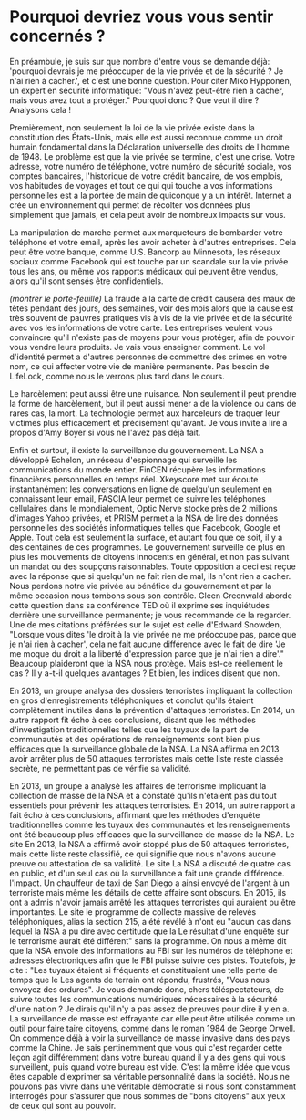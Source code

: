 # Pourquoi devriez vous vous sentir concernés ?

En préambule, je suis sur que nombre d'entre vous se demande déjà: 'pourquoi devrais je me préoccuper de la vie privée et de la sécurité ? Je n'ai rien à cacher.', et c'est une bonne question. Pour citer Miko Hypponen, un expert en sécurité informatique: "Vous n'avez peut-être rien a cacher, mais vous avez tout a protéger." Pourquoi donc ? Que veut il dire ? Analysons cela !

Premièrement, non seulement la loi de la vie privée existe dans la constitution des États-Unis, mais elle est aussi reconnue comme un droit humain fondamental dans la Déclaration universelle des droits de l'homme de 1948. Le problème est que la vie privée se termine, c'est une crise. Votre adresse, votre  numéro de téléphone, votre numéro de sécurité sociale, vos comptes bancaires, l'historique de votre crédit bancaire, de vos emplois, vos habitudes de voyages et tout ce qui qui touche a vos informations personnelles est a la portée de main de quiconque y a un intérêt. Internet a crée un environnement qui permet de récolter vos données plus simplement que jamais, et cela peut avoir de nombreux impacts sur vous.

La manipulation de marche permet aux marqueteurs de bombarder votre téléphone et votre email, après les avoir acheter à d'autres entreprises. Cela peut être votre banque, comme U.S. Bancorp au Minnesota, les réseaux sociaux comme Facebook qui est touche par un scandale sur la vie privée tous les ans, ou même vos rapports médicaux qui peuvent être vendus, alors qu'il sont sensés être confidentiels.

*(montrer le porte-feuille)* La fraude a la carte de crédit causera des maux de tètes pendant des jours, des semaines, voir des mois alors que la cause est très souvent de pauvres pratiques vis à vis de la vie privée et de la sécurité avec vos les informations de votre carte. Les entreprises veulent vous convaincre qu'il n'existe pas de moyens pour vous protéger, afin de pouvoir vous vendre leurs produits. Je vais vous enseigner comment.
Le vol d'identité permet a d'autres personnes de commettre des crimes en votre nom, ce qui affecter votre vie de manière permanente. Pas besoin de LifeLock, comme nous le verrons plus tard dans le cours.

Le harcèlement peut aussi être une nuisance. Non seulement il peut prendre la forme de harcèlement, but il peut aussi mener a de la violence ou dans de rares cas, la mort. La technologie permet aux harceleurs de traquer leur victimes plus efficacement et précisément qu'avant. Je vous invite a lire a propos d'Amy Boyer si vous ne l'avez pas déjà fait.

Enfin et surtout, il existe la surveillance du gouvernement. La NSA a développé Echelon, un réseau d'espionnage qui surveille les communications du monde entier. FinCEN récupère les informations financières personnelles en temps réel. Xkeyscore met sur écoute instantanément les conversations en ligne de quelqu'un seulement en connaissant leur email, FASCIA leur permet de suivre les téléphones cellulaires dans le mondialement, Optic Nerve stocke près de 2 millions d'images Yahoo privées, et PRISM permet a la NSA de lire des données personnelles des sociétés informatiques telles que Facebook, Google et Apple. Tout cela est seulement la surface, et autant fou que ce soit, il y a des centaines de ces programmes. Le gouvernement surveille de plus en plus les mouvements de citoyens innocents en général, et non pas suivant un mandat ou des soupçons raisonnables. Toute opposition a ceci est reçue avec la réponse que si quelqu'un ne fait rien de mal, ils n'ont rien a cacher. Nous perdons notre vie privée au bénéfice du gouvernement et par la même occasion nous tombons sous son contrôle. Gleen Greenwald aborde cette question dans sa conférence TED où il exprime ses inquiétudes derrière une surveillance permanente; je vous recommande de la regarder. Une de mes citations préférées sur le sujet est celle d'Edward Snowden, "Lorsque vous dites 'le droit à la vie privée ne me préoccupe pas, parce que je n'ai rien à cacher', cela ne fait aucune différence avec le fait de dire 'Je me moque du droit a la liberté d'expression parce que je n'ai rien a dire'." Beaucoup plaideront que la NSA nous protège. Mais est-ce réellement le cas ? Il y a-t-il quelques avantages ? Et bien, les indices disent que non.

En 2013, un groupe analysa des dossiers terroristes impliquant la collection en gros d'enregistrements téléphoniques et conclut qu'ils étaient complètement inutiles dans la prévention d'attaques terroristes. En 2014, un autre rapport fit écho à ces conclusions, disant que les méthodes d'investigation traditionnelles telles que les tuyaux de la part de communautés et des opérations de renseignements sont bien plus efficaces que la surveillance globale de la NSA. La NSA affirma en 2013 avoir arrêter plus de 50 attaques terroristes mais cette liste reste classée secrète, ne permettant pas de vérifie sa validité.

En 2013, un groupe a analysé les affaires de terrorisme impliquant la collection de masse de la NSA
et a constaté qu'ils n'étaient pas du tout essentiels pour prévenir
les attaques terroristes. En 2014, un autre rapport a fait écho à ces conclusions, affirmant que
les méthodes d'enquête traditionnelles comme les tuyaux des communautés et les renseignements
ont été beaucoup plus efficaces que la surveillance de masse de la NSA. Le site
En 2013, la NSA a affirmé avoir stoppé plus de 50 attaques terroristes, mais cette liste
reste classifié, ce qui signifie que nous n'avons aucune preuve ou attestation de sa validité. Le site
La NSA a discuté de quatre cas en public, et d'un seul cas où la surveillance a fait une grande différence.
l'impact. Un chauffeur de taxi de San Diego a ainsi envoyé de l'argent à un terroriste
mais même les détails de cette affaire sont obscurs. En 2015, ils ont
a admis n'avoir jamais arrêté les attaques terroristes qui auraient pu être importantes. Le site
le programme de collecte massive de relevés téléphoniques, alias la section 215, a été révélé à
n'ont eu "aucun cas dans lequel la NSA a pu dire avec certitude que la
Le résultat d'une enquête sur le terrorisme aurait été différent" sans la
programme. On nous a même dit que la NSA envoie des informations au FBI sur les
numéros de téléphone et adresses électroniques afin que le FBI puisse suivre ces pistes.
Toutefois, je cite : "Les tuyaux étaient si fréquents et constituaient une telle perte de temps que le
Les agents de terrain ont répondu, frustrés, "Vous nous envoyez des ordures".
Je vous demande donc, chers téléspectateurs, de suivre toutes les communications numériques nécessaires
à la sécurité d'une nation ? Je dirais qu'il n'y a pas assez de preuves pour dire
il y en a. La surveillance de masse est effrayante car elle peut être utilisée comme un outil pour faire taire
citoyens, comme dans le roman 1984 de George Orwell. On commence déjà à voir
la surveillance de masse invasive dans des pays comme la Chine. Je sais pertinemment que vous qui
c'est regarder cette leçon agit différemment dans votre bureau quand il y a des gens
qui vous surveillent, puis quand votre bureau est vide. C'est la même idée que vous êtes
capable d'exprimer sa véritable personnalité dans la société. Nous ne pouvons pas vivre dans une véritable démocratie si nous
sont constamment interrogés pour s'assurer que nous sommes de "bons citoyens" aux yeux
de ceux qui sont au pouvoir.
